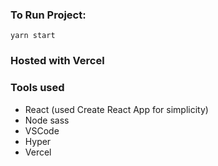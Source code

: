 ### To Run Project:
`yarn start`

### Hosted with Vercel


### Tools used
- React (used Create React App for simplicity)
- Node sass
- VSCode
- Hyper
- Vercel

